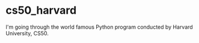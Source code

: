 # cs50_harvard
I'm going through the world famous Python program conducted by Harvard University, CS50.
